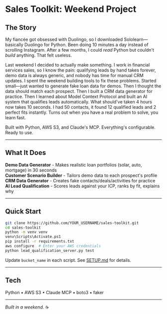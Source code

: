 # Sales Toolkit: Weekend Project

## The Story

My fiancée got obsessed with Duolingo, so I downloaded Sololearn—basically Duolingo for Python. Been doing 10 minutes a day instead of scrolling Instagram. After a few months, I could *read* Python but couldn't *build* anything. That felt useless.

Last weekend I decided to actually make something. I work in financial services sales, so I know the pain: qualifying leads by hand takes forever, demo data is always generic, and nobody has time for manual CRM updates. I spent the weekend building tools to fix these problems. Started small—just wanted to generate fake loan data for demos. Then I thought the data should match each prospect. Then I built a CRM data generator for practice. Then I learned about Model Context Protocol and built an AI system that qualifies leads automatically. What should've taken 4 hours now takes 10 seconds. I had 50 contacts, it found 12 qualified leads and 2 perfect fits instantly. Turns out when you have a real problem to solve, you learn fast.

Built with Python, AWS S3, and Claude's MCP. Everything's configurable. Ready to use.

---

## What It Does

**Demo Data Generator** - Makes realistic loan portfolios (solar, auto, mortgage) in 30 seconds  
**Customer Scenario Builder** - Tailors demo data to each prospect's profile  
**CRM Data Generator** - Creates fake contacts/deals/activities for practice  
**AI Lead Qualification** - Scores leads against your ICP, ranks by fit, explains why

---

## Quick Start

```bash
git clone https://github.com/YOUR_USERNAME/sales-toolkit.git
cd sales-toolkit
python -m venv venv
venv\Scripts\Activate.ps1
pip install -r requirements.txt
aws configure  # Enter your AWS credentials
python lead_qualification_server.py test
```

Update `bucket_name` in each script. See [SETUP.md](SETUP.md) for details.

---

## Tech

Python • AWS S3 • Claude MCP • boto3 • faker

---

*Built in a weekend.* ☕